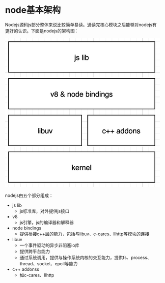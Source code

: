 # node基本架构

Nodejs源码js部分整体来说比较简单易读。通读完核心模块之后能够对nodejs有更好的认识。下面是nodejs的架构图：

![image](../assets/image-6569626.png)

nodejs由五个部分组成：

- js lib
  - js标准库，对外提供js接口
- v8
  - js引擎，js的编译器和解释器
- node bindings
  - 提供桥接c++层的能力，包括与libuv、c-cares、llhttp等模块的连接
- libuv
  - 一个事件驱动的异步非阻塞io库
  - 提供跨平台能力
  - 通过系统调用，提供与操作系统内核的交互能力，提供fs、process、thread、socket、epoll等能力
- c++ addonss
  - 如c-cares、llhttp
